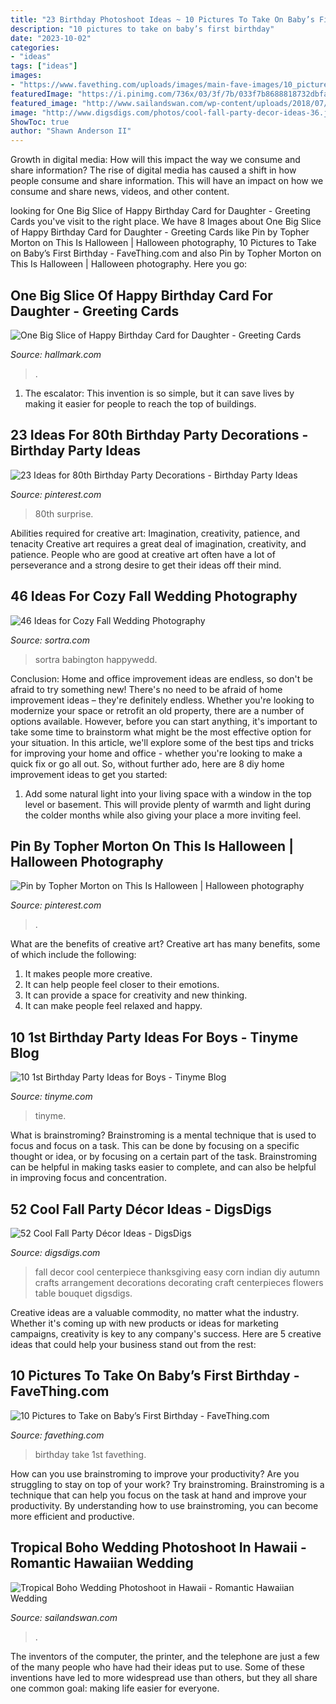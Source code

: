 ```yaml
---
title: "23 Birthday Photoshoot Ideas ~ 10 Pictures To Take On Baby’s First Birthday"
description: "10 pictures to take on baby’s first birthday"
date: "2023-10-02"
categories:
- "ideas"
tags: ["ideas"]
images:
- "https://www.favething.com/uploads/images/main-fave-images/10_pictures_to_take_on_baby_s_first_birthday-2.jpg"
featuredImage: "https://i.pinimg.com/736x/03/3f/7b/033f7b8688818732dbfaf41c92f306e4.jpg"
featured_image: "http://www.sailandswan.com/wp-content/uploads/2018/07/718323_boho-tropicana-inspired-bridal-shoot-683x1024.jpg"
image: "http://www.digsdigs.com/photos/cool-fall-party-decor-ideas-36.jpg"
ShowToc: true
author: "Shawn Anderson II"
---
```



Growth in digital media: How will this impact the way we consume and share information?
The rise of digital media has caused a shift in how people consume and share information. This will have an impact on how we consume and share news, videos, and other content.

	

		
looking for One Big Slice of Happy Birthday Card for Daughter - Greeting Cards you've visit to the right place. We have 8 Images about One Big Slice of Happy Birthday Card for Daughter - Greeting Cards like Pin by Topher Morton on This Is Halloween | Halloween photography, 10 Pictures to Take on Baby’s First Birthday - FaveThing.com and also Pin by Topher Morton on This Is Halloween | Halloween photography. Here you go:
		
    
## One Big Slice Of Happy Birthday Card For Daughter - Greeting Cards

<img loading=lazy src="https://www.hallmark.com/dw/image/v2/AALB_PRD/on/demandware.static/-/Sites-hallmark-master/default/dw724a51c7/images/finished-goods/One-Big-Slice-of-Happy-Birthday-Card-for-Daughter-root-239LGH1111_PV.1.LGH1111.jpg_Source_Image.jpg" onerror="this.onerror=null;this.src='https://tse3.mm.bing.net/th?id=OIP.MgoaVdXR5yoaqoJsQdIK_wHaKz&amp;pid=15.1';" alt="One Big Slice of Happy Birthday Card for Daughter - Greeting Cards">

_Source: hallmark.com_

>. 

	

1. The escalator: This invention is so simple, but it can save lives by making it easier for people to reach the top of buildings.

    
## 23 Ideas For 80th Birthday Party Decorations - Birthday Party Ideas

<img loading=lazy src="https://i.pinimg.com/736x/40/ab/55/40ab5576bc9aaa18b9e0557efff7f575.jpg" onerror="this.onerror=null;this.src='https://tse1.mm.bing.net/th?id=OIP.46N-wunizCTds7Y0n2JicAHaJ3&amp;pid=15.1';" alt="23 Ideas for 80th Birthday Party Decorations - Birthday Party Ideas">

_Source: pinterest.com_

>80th surprise. 

	

Abilities required for creative art: Imagination, creativity, patience, and tenacity
Creative art requires a great deal of imagination, creativity, and patience. People who are good at creative art often have a lot of perseverance and a strong desire to get their ideas off their mind.

    
## 46 Ideas For Cozy Fall Wedding Photography

<img loading=lazy src="https://www.sortra.com/wp-content/uploads/2014/10/fall-wedding-photography13.jpg" onerror="this.onerror=null;this.src='https://tse1.mm.bing.net/th?id=OIP.b5SCtaF01uZFAOadvGdmVAHaLH&amp;pid=15.1';" alt="46 Ideas for Cozy Fall Wedding Photography">

_Source: sortra.com_

>sortra babington happywedd. 

	

Conclusion: Home and office improvement ideas are endless, so don't be afraid to try something new!
There's no need to be afraid of home improvement ideas – they're definitely endless. Whether you're looking to modernize your space or retrofit an old property, there are a number of options available. However, before you can start anything, it's important to take some time to brainstorm what might be the most effective option for your situation. In this article, we'll explore some of the best tips and tricks for improving your home and office - whether you're looking to make a quick fix or go all out. So, without further ado, here are 8 diy home improvement ideas to get you started: 
1) Add some natural light into your living space with a window in the top level or basement. This will provide plenty of warmth and light during the colder months while also giving your place a more inviting feel.

    
## Pin By Topher Morton On This Is Halloween | Halloween Photography

<img loading=lazy src="https://i.pinimg.com/736x/03/3f/7b/033f7b8688818732dbfaf41c92f306e4.jpg" onerror="this.onerror=null;this.src='https://tse1.mm.bing.net/th?id=OIP.UbkoS_3MxtxsOXU4ZNonOAHaLD&amp;pid=15.1';" alt="Pin by Topher Morton on This Is Halloween | Halloween photography">

_Source: pinterest.com_

>. 

	

What are the benefits of creative art?
Creative art has many benefits, some of which include the following: 
1. It makes people more creative.
2. It can help people feel closer to their emotions.
3. It can provide a space for creativity and new thinking.
4. It can make people feel relaxed and happy.

    
## 10 1st Birthday Party Ideas For Boys - Tinyme Blog

<img loading=lazy src="https://www.tinyme.com/blog/wp-content/uploads/10-1st-birthday-party-ideas-for-boys/10-1st-Birthday-Party-Ideas-for-Boys-1.jpg" onerror="this.onerror=null;this.src='https://tse4.mm.bing.net/th?id=OIP.1kHzk0fs6C5dvvbpsW19iwHaLJ&amp;pid=15.1';" alt="10 1st Birthday Party Ideas for Boys - Tinyme Blog">

_Source: tinyme.com_

>tinyme. 

	

What is brainstroming? Brainstroming is a mental technique that is used to focus and focus on a task. This can be done by focusing on a specific thought or idea, or by focusing on a certain part of the task. Brainstroming can be helpful in making tasks easier to complete, and can also be helpful in improving focus and concentration.

    
## 52 Cool Fall Party Décor Ideas - DigsDigs

<img loading=lazy src="http://www.digsdigs.com/photos/cool-fall-party-decor-ideas-36.jpg" onerror="this.onerror=null;this.src='https://tse2.mm.bing.net/th?id=OIP.LMgUWoyycv7s5Ea3FlpGmAHaK6&amp;pid=15.1';" alt="52 Cool Fall Party Décor Ideas - DigsDigs">

_Source: digsdigs.com_

>fall decor cool centerpiece thanksgiving easy corn indian diy autumn crafts arrangement decorations decorating craft centerpieces flowers table bouquet digsdigs. 

	

Creative ideas are a valuable commodity, no matter what the industry. Whether it's coming up with new products or ideas for marketing campaigns, creativity is key to any company's success. Here are 5 creative ideas that could help your business stand out from the rest: 

    
## 10 Pictures To Take On Baby’s First Birthday - FaveThing.com

<img loading=lazy src="https://www.favething.com/uploads/images/main-fave-images/10_pictures_to_take_on_baby_s_first_birthday-2.jpg" onerror="this.onerror=null;this.src='https://tse1.mm.bing.net/th?id=OIP.rmIb57mqCoQDzlwpd3Q-zwHaKX&amp;pid=15.1';" alt="10 Pictures to Take on Baby’s First Birthday - FaveThing.com">

_Source: favething.com_

>birthday take 1st favething. 

	

How can you use brainstroming to improve your productivity?
Are you struggling to stay on top of your work? Try brainstroming. Brainstroming is a technique that can help you focus on the task at hand and improve your productivity. By understanding how to use brainstroming, you can become more efficient and productive.

    
## Tropical Boho Wedding Photoshoot In Hawaii - Romantic Hawaiian Wedding

<img loading=lazy src="http://www.sailandswan.com/wp-content/uploads/2018/07/718323_boho-tropicana-inspired-bridal-shoot-683x1024.jpg" onerror="this.onerror=null;this.src='https://tse4.mm.bing.net/th?id=OIP.iERlRJAIWqawtkJea_5y-gHaLG&amp;pid=15.1';" alt="Tropical Boho Wedding Photoshoot in Hawaii - Romantic Hawaiian Wedding">

_Source: sailandswan.com_

>. 

	

The inventors of the computer, the printer, and the telephone are just a few of the many people who have had their ideas put to use. Some of these inventions have led to more widespread use than others, but they all share one common goal: making life easier for everyone.

